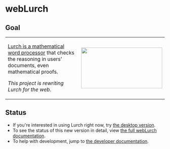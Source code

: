 
# webLurch

<!--
Removing this because the tests on Travis-CI are not correctly set up, and
need to be updated.  Specifically, PhantomJS requires netstat, which isn't
installed on the build platform, so we'll need to add configuration lines
that install netstat from a package manager before we can proceed.
[![Build status](https://travis-ci.org/nathancarter/weblurch.svg?branch=master)](https://travis-ci.org/nathancarter/weblurch)
-->

## Goal

<table border=0 cellpadding=0 cellspacing=0>
  <tr>
    <td>
      <p><a href='http://lurchmath.org'>Lurch is a mathematical word
        processor</a> that checks the reasoning in users' documents, even
        mathematical proofs.</p>
      <p><i>This project is rewriting Lurch for the web.</i></p>
    </td>
    <td>
      <img src='img/desktop-lurch-icon.png' width='256' height='128'>
    </td>
  </tr>
</table>

## Status

 * If you're interested in using Lurch right now, try
   [the desktop version](http://lurchmath.org).
 * To see the status of this new version in detail, view [the full webLurch
   documentation](http://nathancarter.github.io/weblurch/docs).
 * To help with development, jump to [the developer
   documentation](http://nathancarter.github.io/weblurch/docs/developer/index.html).
